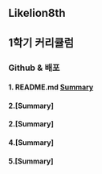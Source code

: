 ## Likelion8th

1학기 커리큘럼
-------------
### Github & 배포

#### 1. README.md [Summary](https://github.com/K-Hyeon/Likelion8th/blob/master/Gitbub%20%EA%B8%B0%EC%B4%88.md)
#### 2.[Summary]
#### 2.[Summary]
#### 4.[Summary]
#### 5.[Summary]
